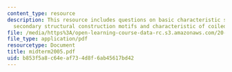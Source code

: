 ```yaml
---
content_type: resource
description: This resource includes questions on basic characteristic s of several
  secondary structural construction motifs and characteristic of coiled-coil?
file: /media/https%3A/open-learning-course-data-rc.s3.amazonaws.com/20-442-molecular-structure-of-biological-materials-be-442-fall-2005/b853f5a8c64eaf734d8f6ab45617bd42_midterm2005.pdf
file_type: application/pdf
resourcetype: Document
title: midterm2005.pdf
uid: b853f5a8-c64e-af73-4d8f-6ab45617bd42
---
```

